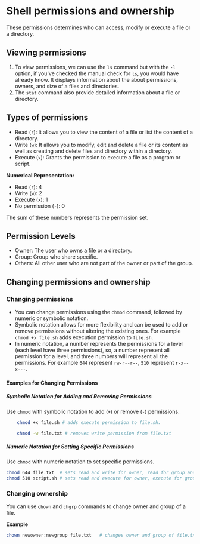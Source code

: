 # Shell permissions and ownership

These permissions determines who can access, modify or execute a file or a directory.

## Viewing permissions

1. To view permissions, we can use the `ls` command but with the `-l` option, if you've checked the manual check for `ls`, you would have already know. It displays information about the about permissions, owners, and size of a files and directories.
2. The `stat` command also provide detailed information about a file or directory.

## Types of permissions

- Read (`r`): It allows you to view the content of a file or list the content of a directory.
- Write (`w`): It allows you to modify, edit and delete a file or its content as well as creating and delete files and directory within a directory.
- Execute (`x`): Grants the permission to execute a file as a program or script.

**Numerical Representation:**
- Read (`r`): 4
- Write (`w`): 2
- Execute (`x`): 1
- No permission (`-`): 0

The sum of these numbers represents the permission set.


## Permission Levels

- Owner: The user who owns a file or a directory.
- Group: Group who share specific.
- Others: All other user who are not part of the owner or part of the group.

## Changing permissions and ownership

### Changing permissions

- You can change permissions using the `chmod` command, followed by numeric or symbolic notation.
- Symbolic notation allows for more flexibility and can be used to add or remove permissions without altering the existing ones. For example `chmod +x file.sh` adds execution permission to `file.sh`.
- In numeric notation, a number represents the permissions for a level (each level have three permissions), so, a number represent all permission for a level, and three numbers will represent all the permissions. For example `644` represent `rw-r--r--`, `510` represent `r-x--x---`.

#### Examples for Changing Permissions

##### Symbolic Notation for Adding and Removing Permissions

Use `chmod` with symbolic notation to add (`+`) or remove (`-`) permissions.

```bash
    chmod +x file.sh # adds execute permission to file.sh.

    chmod -w file.txt # removes write permission from file.txt
``` 
##### Numeric Notation for Setting Specific Permissions

Use `chmod` with numeric notation to set specific permissions.

```bash
chmod 644 file.txt  # sets read and write for owner, read for group and others
chmod 510 script.sh # sets read and execute for owner, execute for group, and no permissions for others
```


### Changing ownership

You can use `chown` and `chgrp` commands to change owner and group of a file.

**Example**
```bash
chown newowner:newgroup file.txt   # changes owner and group of file.txt
```
